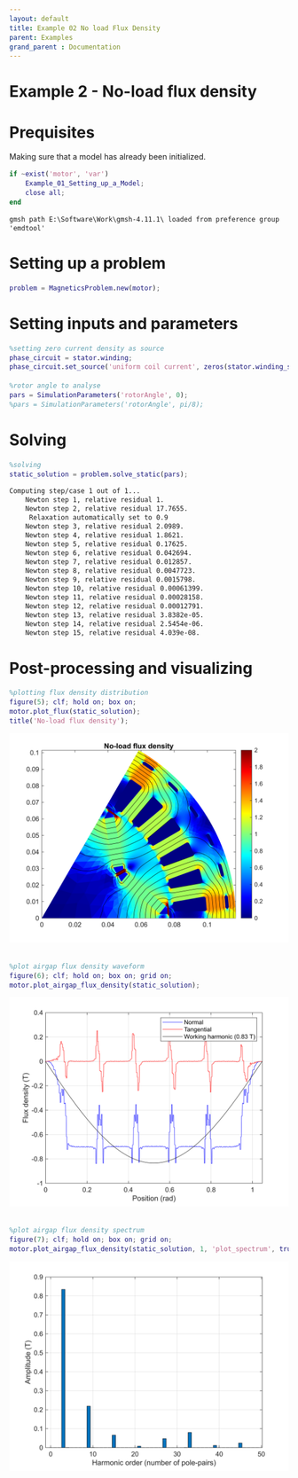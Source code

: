 ```yaml
---
layout: default
title: Example 02 No load Flux Density
parent: Examples
grand_parent : Documentation
---
```


# Example 2 \- No\-load flux density
# Prequisites

Making sure that a model has already been initialized.

```matlab
if ~exist('motor', 'var')
    Example_01_Setting_up_a_Model;
    close all;
end
```

```matlabTextOutput
gmsh path E:\Software\Work\gmsh-4.11.1\ loaded from preference group 'emdtool' 
```


# Setting up a problem

```matlab
problem = MagneticsProblem.new(motor);

```
# Setting inputs and parameters

```matlab
%setting zero current density as source
phase_circuit = stator.winding;
phase_circuit.set_source('uniform coil current', zeros(stator.winding_spec.phases, 1)); %EXPLAIN

%rotor angle to analyse
pars = SimulationParameters('rotorAngle', 0);
%pars = SimulationParameters('rotorAngle', pi/8);
```
# Solving

```matlab
%solving
static_solution = problem.solve_static(pars);
```

```matlabTextOutput
Computing step/case 1 out of 1...
    Newton step 1, relative residual 1.
    Newton step 2, relative residual 17.7655.
     Relaxation automatically set to 0.9
    Newton step 3, relative residual 2.0989.
    Newton step 4, relative residual 1.8621.
    Newton step 5, relative residual 0.17625.
    Newton step 6, relative residual 0.042694.
    Newton step 7, relative residual 0.012857.
    Newton step 8, relative residual 0.0047723.
    Newton step 9, relative residual 0.0015798.
    Newton step 10, relative residual 0.00061399.
    Newton step 11, relative residual 0.00028158.
    Newton step 12, relative residual 0.00012791.
    Newton step 13, relative residual 3.8382e-05.
    Newton step 14, relative residual 2.5454e-06.
    Newton step 15, relative residual 4.039e-08.
```
# Post\-processing and visualizing

```matlab
%plotting flux density distribution
figure(5); clf; hold on; box on;
motor.plot_flux(static_solution);
title('No-load flux density');
```

![figure_0.png](Example_02_No_load_Flux_Density_media/figure_0.png)

```matlab

%plot airgap flux density waveform
figure(6); clf; hold on; box on; grid on;
motor.plot_airgap_flux_density(static_solution);
```

![figure_1.png](Example_02_No_load_Flux_Density_media/figure_1.png)

```matlab

%plot airgap flux density spectrum
figure(7); clf; hold on; box on; grid on;
motor.plot_airgap_flux_density(static_solution, 1, 'plot_spectrum', true);
```

![figure_2.png](Example_02_No_load_Flux_Density_media/figure_2.png)
